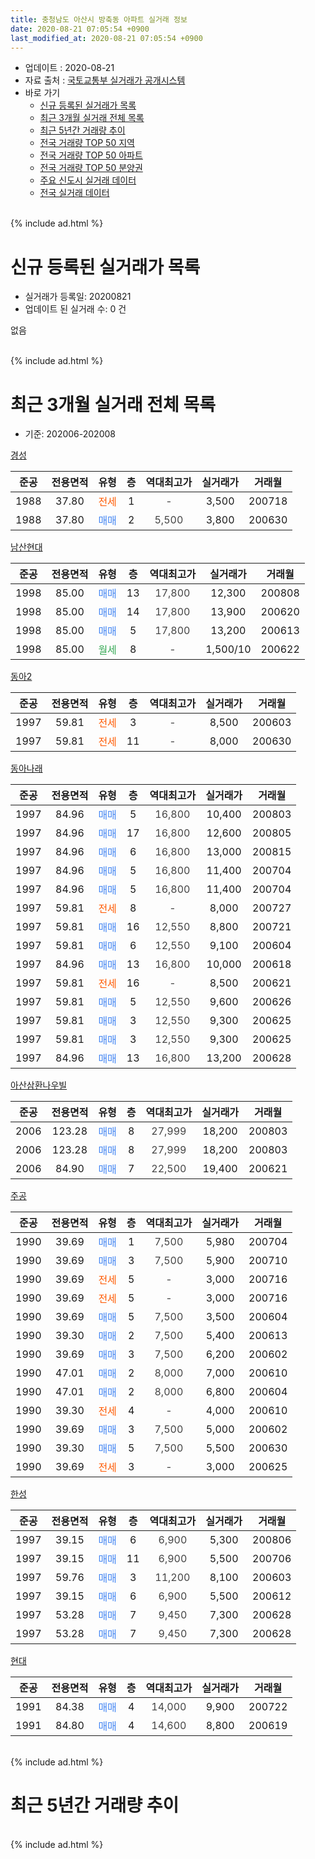 ```yaml
---
title: 충청남도 아산시 방축동 아파트 실거래 정보
date: 2020-08-21 07:05:54 +0900
last_modified_at: 2020-08-21 07:05:54 +0900
---
```


* 업데이트 : 2020-08-21
* 자료 출처 : [국토교통부 실거래가 공개시스템](http://rt.molit.go.kr)
* 바로 가기
    * [신규 등록된 실거래가 목록](#신규-등록된-실거래가-목록)
    * [최근 3개월 실거래 전체 목록](#최근-3개월-실거래-전체-목록)
    * [최근 5년간 거래량 추이](#최근-5년간-거래량-추이)
    * [전국 거래량 TOP 50 지역](https://inasie.github.io/apt-trade-info/최근-3개월-전국에서-가장-거래가-많이-발생한-지역)
    * [전국 거래량 TOP 50 아파트](https://inasie.github.io/apt-trade-info/최근-3개월-전국에서-가장-거래가-많이-발생한-아파트)
    * [전국 거래량 TOP 50 분양권](https://inasie.github.io/apt-trade-info/최근-3개월-전국에서-가장-거래가-많이-발생한-분양권)
    * [주요 신도시 실거래 데이터](https://inasie.github.io/apt-trade-info/주요-신도시)
    * [전국 실거래 데이터](https://inasie.github.io/apt-trade-info/전국)
<br>
{% include ad.html %}
<br>

# 신규 등록된 실거래가 목록
* 실거래가 등록일: 20200821
* 업데이트 된 실거래 수: 0 건

없음

<br>
{% include ad.html %}
<br>

# 최근 3개월 실거래 전체 목록
* 기준: 202006-202008


[경성](https://search.naver.com/search.naver?query=%EC%B6%A9%EC%B2%AD%EB%82%A8%EB%8F%84+%EC%95%84%EC%82%B0%EC%8B%9C+%EB%B0%A9%EC%B6%95%EB%8F%99+%EA%B2%BD%EC%84%B1)

|준공|전용면적|유형|층|역대최고가|실거래가|거래월|
|:---:|:---:|:---:|:---:|:---:|:---:|:---:|
|1988|37.80|<span style="color:#ff5a00">전세</span>|1|<span style="color:#444444">-</span>|3,500|200718|
|1988|37.80|<span style="color:#4285f3">매매</span>|2|<span style="color:#444444">5,500</span>|3,800|200630|

[남산현대](https://search.naver.com/search.naver?query=%EC%B6%A9%EC%B2%AD%EB%82%A8%EB%8F%84+%EC%95%84%EC%82%B0%EC%8B%9C+%EB%B0%A9%EC%B6%95%EB%8F%99+%EB%82%A8%EC%82%B0%ED%98%84%EB%8C%80)

|준공|전용면적|유형|층|역대최고가|실거래가|거래월|
|:---:|:---:|:---:|:---:|:---:|:---:|:---:|
|1998|85.00|<span style="color:#4285f3">매매</span>|13|<span style="color:#444444">17,800</span>|12,300|200808|
|1998|85.00|<span style="color:#4285f3">매매</span>|14|<span style="color:#444444">17,800</span>|13,900|200620|
|1998|85.00|<span style="color:#4285f3">매매</span>|5|<span style="color:#444444">17,800</span>|13,200|200613|
|1998|85.00|<span style="color:#34a853">월세</span>|8|<span style="color:#444444">-</span>|1,500/10|200622|

[동아2](https://search.naver.com/search.naver?query=%EC%B6%A9%EC%B2%AD%EB%82%A8%EB%8F%84+%EC%95%84%EC%82%B0%EC%8B%9C+%EB%B0%A9%EC%B6%95%EB%8F%99+%EB%8F%99%EC%95%842)

|준공|전용면적|유형|층|역대최고가|실거래가|거래월|
|:---:|:---:|:---:|:---:|:---:|:---:|:---:|
|1997|59.81|<span style="color:#ff5a00">전세</span>|3|<span style="color:#444444">-</span>|8,500|200603|
|1997|59.81|<span style="color:#ff5a00">전세</span>|11|<span style="color:#444444">-</span>|8,000|200630|

[동아나래](https://search.naver.com/search.naver?query=%EC%B6%A9%EC%B2%AD%EB%82%A8%EB%8F%84+%EC%95%84%EC%82%B0%EC%8B%9C+%EB%B0%A9%EC%B6%95%EB%8F%99+%EB%8F%99%EC%95%84%EB%82%98%EB%9E%98)

|준공|전용면적|유형|층|역대최고가|실거래가|거래월|
|:---:|:---:|:---:|:---:|:---:|:---:|:---:|
|1997|84.96|<span style="color:#4285f3">매매</span>|5|<span style="color:#444444">16,800</span>|10,400|200803|
|1997|84.96|<span style="color:#4285f3">매매</span>|17|<span style="color:#444444">16,800</span>|12,600|200805|
|1997|84.96|<span style="color:#4285f3">매매</span>|6|<span style="color:#444444">16,800</span>|13,000|200815|
|1997|84.96|<span style="color:#4285f3">매매</span>|5|<span style="color:#444444">16,800</span>|11,400|200704|
|1997|84.96|<span style="color:#4285f3">매매</span>|5|<span style="color:#444444">16,800</span>|11,400|200704|
|1997|59.81|<span style="color:#ff5a00">전세</span>|8|<span style="color:#444444">-</span>|8,000|200727|
|1997|59.81|<span style="color:#4285f3">매매</span>|16|<span style="color:#444444">12,550</span>|8,800|200721|
|1997|59.81|<span style="color:#4285f3">매매</span>|6|<span style="color:#444444">12,550</span>|9,100|200604|
|1997|84.96|<span style="color:#4285f3">매매</span>|13|<span style="color:#444444">16,800</span>|10,000|200618|
|1997|59.81|<span style="color:#ff5a00">전세</span>|16|<span style="color:#444444">-</span>|8,500|200621|
|1997|59.81|<span style="color:#4285f3">매매</span>|5|<span style="color:#444444">12,550</span>|9,600|200626|
|1997|59.81|<span style="color:#4285f3">매매</span>|3|<span style="color:#444444">12,550</span>|9,300|200625|
|1997|59.81|<span style="color:#4285f3">매매</span>|3|<span style="color:#444444">12,550</span>|9,300|200625|
|1997|84.96|<span style="color:#4285f3">매매</span>|13|<span style="color:#444444">16,800</span>|13,200|200628|

[아산삼환나우빌](https://search.naver.com/search.naver?query=%EC%B6%A9%EC%B2%AD%EB%82%A8%EB%8F%84+%EC%95%84%EC%82%B0%EC%8B%9C+%EB%B0%A9%EC%B6%95%EB%8F%99+%EC%95%84%EC%82%B0%EC%82%BC%ED%99%98%EB%82%98%EC%9A%B0%EB%B9%8C)

|준공|전용면적|유형|층|역대최고가|실거래가|거래월|
|:---:|:---:|:---:|:---:|:---:|:---:|:---:|
|2006|123.28|<span style="color:#4285f3">매매</span>|8|<span style="color:#444444">27,999</span>|18,200|200803|
|2006|123.28|<span style="color:#4285f3">매매</span>|8|<span style="color:#444444">27,999</span>|18,200|200803|
|2006|84.90|<span style="color:#4285f3">매매</span>|7|<span style="color:#444444">22,500</span>|19,400|200621|

[주공](https://search.naver.com/search.naver?query=%EC%B6%A9%EC%B2%AD%EB%82%A8%EB%8F%84+%EC%95%84%EC%82%B0%EC%8B%9C+%EB%B0%A9%EC%B6%95%EB%8F%99+%EC%A3%BC%EA%B3%B5)

|준공|전용면적|유형|층|역대최고가|실거래가|거래월|
|:---:|:---:|:---:|:---:|:---:|:---:|:---:|
|1990|39.69|<span style="color:#4285f3">매매</span>|1|<span style="color:#444444">7,500</span>|5,980|200704|
|1990|39.69|<span style="color:#4285f3">매매</span>|3|<span style="color:#444444">7,500</span>|5,900|200710|
|1990|39.69|<span style="color:#ff5a00">전세</span>|5|<span style="color:#444444">-</span>|3,000|200716|
|1990|39.69|<span style="color:#ff5a00">전세</span>|5|<span style="color:#444444">-</span>|3,000|200716|
|1990|39.69|<span style="color:#4285f3">매매</span>|5|<span style="color:#444444">7,500</span>|3,500|200604|
|1990|39.30|<span style="color:#4285f3">매매</span>|2|<span style="color:#444444">7,500</span>|5,400|200613|
|1990|39.69|<span style="color:#4285f3">매매</span>|3|<span style="color:#444444">7,500</span>|6,200|200602|
|1990|47.01|<span style="color:#4285f3">매매</span>|2|<span style="color:#444444">8,000</span>|7,000|200610|
|1990|47.01|<span style="color:#4285f3">매매</span>|2|<span style="color:#444444">8,000</span>|6,800|200604|
|1990|39.30|<span style="color:#ff5a00">전세</span>|4|<span style="color:#444444">-</span>|4,000|200610|
|1990|39.69|<span style="color:#4285f3">매매</span>|3|<span style="color:#444444">7,500</span>|5,000|200602|
|1990|39.30|<span style="color:#4285f3">매매</span>|5|<span style="color:#444444">7,500</span>|5,500|200630|
|1990|39.69|<span style="color:#ff5a00">전세</span>|3|<span style="color:#444444">-</span>|3,000|200625|

[한성](https://search.naver.com/search.naver?query=%EC%B6%A9%EC%B2%AD%EB%82%A8%EB%8F%84+%EC%95%84%EC%82%B0%EC%8B%9C+%EB%B0%A9%EC%B6%95%EB%8F%99+%ED%95%9C%EC%84%B1)

|준공|전용면적|유형|층|역대최고가|실거래가|거래월|
|:---:|:---:|:---:|:---:|:---:|:---:|:---:|
|1997|39.15|<span style="color:#4285f3">매매</span>|6|<span style="color:#444444">6,900</span>|5,300|200806|
|1997|39.15|<span style="color:#4285f3">매매</span>|11|<span style="color:#444444">6,900</span>|5,500|200706|
|1997|59.76|<span style="color:#4285f3">매매</span>|3|<span style="color:#444444">11,200</span>|8,100|200603|
|1997|39.15|<span style="color:#4285f3">매매</span>|6|<span style="color:#444444">6,900</span>|5,500|200612|
|1997|53.28|<span style="color:#4285f3">매매</span>|7|<span style="color:#444444">9,450</span>|7,300|200628|
|1997|53.28|<span style="color:#4285f3">매매</span>|7|<span style="color:#444444">9,450</span>|7,300|200628|


<script async src="//pagead2.googlesyndication.com/pagead/js/adsbygoogle.js"></script>
<!-- 기본 -->
<ins class="adsbygoogle"
     style="display:block"
     data-ad-client="ca-pub-2446590836940007"
     data-ad-slot="1659523306"
     data-ad-format="auto"
     data-full-width-responsive="true"></ins>
<script>
(adsbygoogle = window.adsbygoogle || []).push({});
</script>


[현대](https://search.naver.com/search.naver?query=%EC%B6%A9%EC%B2%AD%EB%82%A8%EB%8F%84+%EC%95%84%EC%82%B0%EC%8B%9C+%EB%B0%A9%EC%B6%95%EB%8F%99+%ED%98%84%EB%8C%80)

|준공|전용면적|유형|층|역대최고가|실거래가|거래월|
|:---:|:---:|:---:|:---:|:---:|:---:|:---:|
|1991|84.38|<span style="color:#4285f3">매매</span>|4|<span style="color:#444444">14,000</span>|9,900|200722|
|1991|84.80|<span style="color:#4285f3">매매</span>|4|<span style="color:#444444">14,600</span>|8,800|200619|


<br>
{% include ad.html %}
<br>

# 최근 5년간 거래량 추이


<div style="width:100%;">
    <canvas id="deal_progress" height="200"></canvas>
</div>

<script>
new Chart(document.getElementById("deal_progress"), {
    type: 'line',
    data: {
        labels: ['201508','201509','201510','201511','201512','201601','201602','201603','201604','201605','201606','201607','201608','201609','201610','201611','201612','201701','201702','201703','201704','201705','201706','201707','201708','201709','201710','201711','201712','201801','201802','201803','201804','201805','201806','201807','201808','201809','201810','201811','201812','201901','201902','201903','201904','201905','201906','201907','201908','201909','201910','201911','201912','202001','202002','202003','202004','202005','202006','202007','202008'],
        datasets: [{
            label: '매매',
            pointRadius: 1,
            data: [10, 12, 11, 13, 10, 8, 12, 8, 8, 13, 11, 8, 11, 6, 16, 10, 6, 9, 9, 14, 6, 10, 11, 8, 11, 10, 7, 9, 8, 7, 4, 9, 10, 8, 8, 10, 3, 5, 9, 2, 6, 10, 5, 9, 9, 9, 9, 13, 6, 6, 11, 9, 7, 7, 13, 10, 10, 10, 22, 7, 7],
            borderColor: "rgba(255, 201, 14, 1)",
            backgroundColor: "rgba(255, 201, 14, 0.5)",
            fill: false,
            lineTension: 0
        },{
            label: '전월세',
            pointRadius: 1,
            data: [14, 8, 8, 8, 3, 10, 8, 6, 11, 5, 6, 4, 7, 10, 12, 6, 6, 3, 13, 8, 7, 5, 4, 8, 7, 5, 4, 6, 1, 6, 8, 9, 4, 5, 9, 6, 2, 4, 5, 3, 3, 5, 7, 4, 8, 4, 1, 5, 5, 5, 5, 3, 2, 3, 5, 5, 5, 8, 6, 4, 0],
            borderColor: "rgba(0, 141, 185, 1)",
            backgroundColor: "rgba(0, 141, 185, 0.5)",
            fill: false,
            lineTension: 0
        }
        ]
    },
    options: {
        responsive: true,
        title: {
            display: false
        },
        tooltips: {
            mode: 'index',
            intersect: false
        },
        hover: {
            mode: 'nearest',
            intersect: true
        },
        scales: {
            xAxes: [{
                display: true,
                scaleLabel: {
                    display: true,
                    labelString: '년/월'
                }
            }],
            yAxes: [{
                display: true,
                ticks: {
                    suggestedMin: 0,
                },
                scaleLabel: {
                    display: true,
                    labelString: '실거래 수'
                }
            }]
        }
    }
});

</script>


<br>
{% include ad.html %}
<br>

